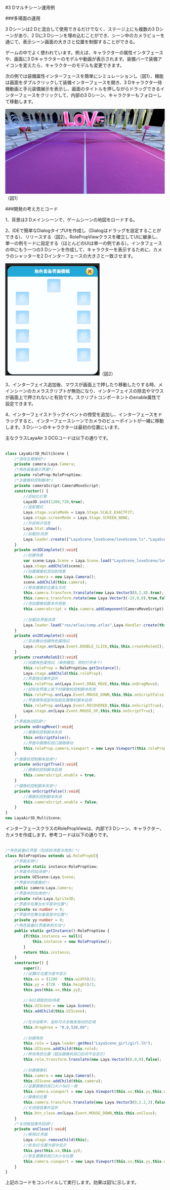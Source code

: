 #3 Dマルチシーン運用例

###多場面の運用

3 Dシーンは2 Dと混合して使用できるだけでなく、ステージ上にも複数の3 Dシーンがあり、2 Dに3 Dシーンを埋め込むことができ、シーン中のカメラビューを通じて、表示シーン画面の大きさと位置を制御することができる。

ゲームの中でよく使われています。例えば、キャラクターの属性インタフェースや、画面に3 Dキャラクターのモデルや動画が表示されます。装備バーで装備アイコンを変えたら、キャラクターのモデルも変更できます。

次の例では装備属性インターフェースを簡単にシミュレーションし（図1）、機能は画面をダブルクリックして装備インターフェースを開き、3 Dキャラクター待機動画と手元装備展示を表示し、画面のタイトルを押しながらドラッグできるインターフェースをクリックして、内部の3 Dシーン、キャラクターもフォローして移動します。

![1](img/1.gif)（図1）<br/>



###開発の考え方とコード

1、背景は3 Dメインシーンで、ゲームシーンの地図をロードする。

2、IDEで簡単なDialogタイプUIを作成し（Dialogはドラッグを設定することができる）、リリースする（図2）。RolePropViewクラスを確立してUIに継承し、単一の例モードに設定する（ほとんどのUIは単一の例である）。インタフェースの中にもう一つの3 Dシーンを作成して、キャラクターを表示するために、カメラのシャッターを2 Dインターフェースの大きさと一致させます。

![2](img/2.png)（図2）<br/>

3、インターフェイス追加後、マウスが画面上で押したり移動したりする時、メインシーンのカメラスクリプトが無効になり、インターフェイスの除去やマウスが画面上で押されないと有効です。スクリプトコンポーネントのenable属性で設定できます。

4、インターフェイスドラッグイベントの傍受を追加し、インターフェースをドラッグすると、インターフェースシーンでカメラのビューポイントが一緒に移動します。3 Dシーンのキャラクターは最初の位置にいます。

主なクラスLayaAir 3 DCGコードは以下の通りです。


```typescript

class LayaAir3D_MultiScene {
    /*游戏主摄像机*/
    private camera:Laya.Camera;
    /*角色装备展示界面*/
    private roleProp:RolePropView;
    /*主摄像机控制脚本*/
    private cameraScript:CameraMoveScript;
    constructor() {
        //初始化引擎
        Laya3D.init(1280,720,true);
        //适配模式
        Laya.stage.scaleMode = Laya.Stage.SCALE_EXACTFIT;
        Laya.stage.screenMode = Laya.Stage.SCREEN_NONE;
        //开启统计信息
        Laya.Stat.show();
        //加载3D资源
        Laya.loader.create(["LayaScene_loveScene/loveScene.ls","LayaScene_girl/girl.lh"],Laya.Handler.create(this,this.on3DComplete));
    }
    private on3DComplete():void{
        //创建场景
        var scene:Laya.Scene = Laya.Scene.load("LayaScene_loveScene/loveScene.ls");
        Laya.stage.addChild(scene);
        //创建摄像机添加到场景
        this.camera = new Laya.Camera();
        scene.addChild(this.camera);
        //修改摄像机位置与方向
        this.camera.transform.translate(new Laya.Vector3(0,2,8),true);
        this.camera.transform.rotate(new Laya.Vector3(-23,0,0),true,false);
        //添加摄像机脚本并获取
        this.cameraScript = this.camera.addComponent(CameraMoveScript) as CameraMoveScript;

        //加载2D界面资源
        Laya.loader.load("res/atlas/comp.atlas",Laya.Handler.create(this,this.on2DComplete));
    }
    private on2DComplete():void{
        //双击舞台创建角色属性UI
        Laya.stage.on(Laya.Event.DOUBLE_CLICK,this,this.createRoleUI);
    }
    private createRoleUI():void{
        //创建角色属性UI（单例模型，预防打开多个）
        this.roleProp = RolePropView.getInstance();
        Laya.stage.addChild(this.roleProp);
        //界面拖动事件监听
        this.roleProp.on(Laya.Event.DRAG_MOVE,this,this.onDragMove);
        //鼠标在界面上按下时摄像机控制脚本失效
        this.roleProp.on(Laya.Event.MOUSE_DOWN,this,this.onScriptFalse);
        //界面移除或鼠标抬起后摄像机脚本启用
        this.roleProp.on(Laya.Event.RECOVERED,this,this.onScriptTrue);
        Laya.stage.on(Laya.Event.MOUSE_UP,this,this.onScriptTrue);
    }
    /*界面拖动回调*/
    private onDragMove():void{
        //摄像机控制脚本失效
        this.onScriptFalse();
        //界面中摄像机视口跟随移动
        this.roleProp.camera.viewport = new Laya.Viewport(this.roleProp.x,this.roleProp.y,this.roleProp.width,this.roleProp.height);
    }
    /*摄像机控制脚本启用*/
    private onScriptTrue():void{
        //摄像机控制脚本启用
        this.cameraScript.enable = true;
    }
    /*摄像机控制脚本失效*/
    private onScriptFalse():void{
        //摄像机控制脚本失效
        this.cameraScript.enable = false;
    }
}
new LayaAir3D_MultiScene;
```


インターフェースクラスのRolePropViewは、内部で3 Dシーン、キャラクター、カメラを作成します。参考コードは以下の通りです。


```typescript

/*角色装备UI界面（包括3D场景与角色）*/
class RolePropView extends ui.RolePropUI{
    /*界面实例*/
    private static instance:RolePropView;
    /*界面中的3D场景*/
    private UIScene:Laya.Scene;
    /*界面中的摄像机*/
    public camera:Laya.Camera;
    /*界面中的3D角色*/
    private role:Laya.Sprite3D;
    /*界面中在舞台水平居中位置*/
    private xx:number = 0;
    /*界面中在舞台垂直居中位置*/
    private yy:number = 0;
    /*角色装备UI界面单例方法*/
    public static getInstance():RolePropView {
        if(this.instance == null){
            this.instance = new RolePropView();
        }
        return this.instance;
    }
    constructor() {
        super();
        //设置UI位置为居中显示
        this.xx = (1280 - this.width)/2;
        this.yy = (720 - this.height)/2;
        this.pos(this.xx,this.yy);

        //与UI搭配的3D场景
        this.UIScene = new Laya.Scene();
        this.addChild(this.UIScene);

        //在对话框中，鼠标可点击触发拖动的区域
        this.dragArea = "0,0,520,80";

        //创建角色
        this.role = Laya.loader.getRes("LayaScene_girl/girl.lh");
        this.UIScene.addChild(this.role);
        //修改角色位置（超出摄像机视口后将不会显示）
        this.role.transform.translate(new Laya.Vector3(0,0,0),false);

        //创建摄像机
        this.camera = new Laya.Camera();
        this.UIScene.addChild(this.camera);
        //设置摄像机视口大小与UI一致
        this.camera.viewport = new Laya.Viewport(this.xx,this.yy,this.width,this.height);
        //摄像机位置
        this.camera.transform.translate(new Laya.Vector3(0,1.2,3),false);
        //关闭按钮事件监听
        this.btn_close.on(Laya.Event.MOUSE_DOWN,this,this.onClose);
    }
    /*关闭按钮事件回调*/
    private onClose():void{
        //移除UI界面
        Laya.stage.removeChild(this);
        //恢复UI位置为居中显示
        this.pos(this.xx,this.yy);
        //恢复摄像机视口大小与位置
        this.camera.viewport = new Laya.Viewport(this.xx,this.yy,this.width,this.height);
    }
}
```


上記のコードをコンパイルして実行します。効果は図1に示します。